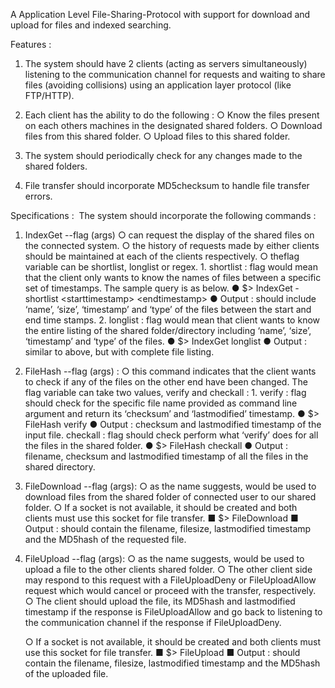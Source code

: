 A   Application   Level   File-Sharing-Protocol   with   support   for   download   and  upload for files and indexed searching. 

Features : 
  1. The   system   should   have 2 clients   (acting   as   servers   simultaneously)   listening   to   the  communication   channel   for   requests   and   waiting   to   share   files   (avoiding   collisions) using an application layer protocol (like FTP/HTTP). 
  2. Each client has the ability to do the following : 
	○ Know   the   files   present on   each   others   machines   in   the   designated   shared  folders. 
	○ Download files​ from this shared folder. 
	○ Upload files​ to this shared folder. 
	 
  3. The system should ​periodically check​ for any changes made to the shared folders. 
  4. File transfer should incorporate ​MD5­checksum​ to handle file transfer errors. 
 
Specifications : ​
The system should incorporate the following commands :­ 
 
1.  IndexGet ­­--flag (args) 
	○ can request the display of the shared files on the connected system. 
	○ the   history   of   requests   made   by   either   clients   should   be   maintained   at   each   of  the clients respectively. 
	○ the ​flag ​variable can be ​shortlist, longlist or regex. 
		1. shortlist   :   ​flag   would   mean   that   the   client   only   wants   to   know   the  names   of   files   between  a   specific   set   of   timestamps.   The   sample   query  is as below. 
			● $> IndexGet ­­shortlist <start­time­stamp> <end­time­stamp> 
			● Output   :   ​should   include   ‘name’,   ‘size’,   ‘timestamp’   and   ‘type’   of  the files between the start and end time stamps. 
		2. longlist   :   ​flag   would   mean   that   client   wants   to   know   the   entire   listing   of  the   shared   folder/directory   including   ‘name’,   ‘size’,   ‘timestamp’   and  ‘type’ of the files. 
			● $> IndexGet ­­longlist 
			● Output : ​similar to above, but with complete file listing. 
		
 
2. FileHash --­­flag (args) : 
	○ this   command   indicates   that   the   client   wants   to   check   if   any   of   the   files   on   the  other   end   have   been   changed.   The   flag   variable   can   take   two   values,  verify  and checkall​ : 
		1. verify   : flag   should   check   for   the   specific   file   name   provided   as  command   line   argument   and return   its   ‘checksum’   and   ‘last­modified’  timestamp. 
			● $> FileHash ­­verify <filename> 
			● Output : ​checksum and last­modified timestamp of the input file. 
		 checkall   :   ​flag   should   check   perform   what   ‘verify’   does   for   all   the   files   in  the shared folder. 
			● $> FileHash ­­checkall 
			● Output   :   ​filename,   checksum   and   last­modified   timestamp   of   all  the files in the shared directory. 

3. FileDownload --­­flag (args): 
	○ as   the   name   suggests,   would   be   used   to   download   files   from   the   shared   folder  of connected user to our shared folder. 
	○ If   a   socket   is   not   available,   it   should   be   created   and   both   clients   must   use   this  socket for file transfer. 
		■ $> FileDownload <filename> 
		■ Output   :   ​should   contain   the   filename,   filesize,   last­modified   timestamp  and the MD5­hash of the requested file. 

4. FileUpload --­­flag (args): 
	○ as   the   name   suggests,   would   be   used   to   upload   a   file   to   the   other   clients  shared folder. 
	○ The   other   client   side   may   respond   to   this   request   with   a   ​FileUploadDeny   ​or FileUploadAllow  request   which   would   cancel   or   proceed   with   the   transfer,  respectively. 
	○ The   client   should   upload   the   file,   its   MD5­hash   and   last­modified   timestamp   if  the   response   is FileUploadAllow   and   go   back   to   listening   to   the   communication  channel if the response if FileUploadDeny. 

	○ If   a   socket   is   not   available,   it   should   be   created   and   both   clients   must   use   this socket for file transfer. 
		■ $> FileUpload <filename> 
		■ Output   :   ​should   contain   the   filename,   filesize,   last­modified   timestamp  and the MD5­hash of the uploaded file. 
